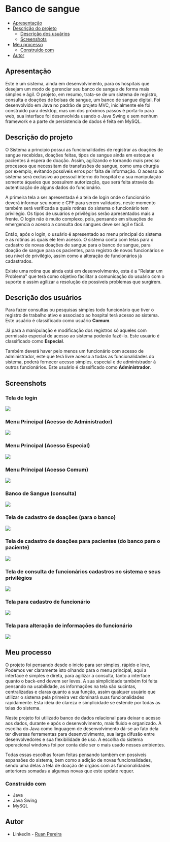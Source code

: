 # Banco de sangue

- [Apresentação](#apresentação)
- [Descrição do projeto](#descrição-do-projeto)
  - [Descrição dos usuários](#descrição-dos-usuários)
  - [Screenshots](#screenshots)
- [Meu processo](#meu-processo)
  - [Construido com](#construido-com)
- [Autor](#autor)

## Apresentação

Este é um sistema, ainda em desenvolvimento, para os hospitais que desejam um modo de gerenciar seu banco de sangue de forma mais simples e ágil. O projeto, em resumo, trata-se de um sistema de registro, consulta e doações de bolsas de sangue, um banco de sangue digital. Foi desenvolvido em Java no padrão de projeto MVC, inicialmente ele foi construido para desktop, mas um dos próximos passos é porta-lo para web, sua interface foi desenvolvida usando o Java Swing e sem nenhum framework e a parte de persistencia de dados é feita em MySQL.

## Descrição do projeto

O Sistema a princípio possui as funcionalidades de registrar as doações de sangue recebidas, doações feitas, tipos de sangue ainda em estoque e pacientes á espera de doação. Assim, agilizando e tornando mais preciso processos que necessitam de transfusões de sangue, como uma cirurgia por exemplo, evitando possíveis erros por falta de informação. O acesso ao sistema será exclusivo ao pessoal interno do hospital e a sua manipulação somente áqueles que possuírem autorização, que será feita através da autenticação de alguns dados do funcionário.

A primeira tela a ser apresentada é a tela de login onde o funcionário deverá informar seu nome e CPF para serem validados, neste momento também será verificada a quais rotinas do sistema o funcionário tem privilégio. Os tipos de usuários e privilégios serão apresentados mais a frente. O login não é muito complexo, pois, pensando em situações de emergencia o acesso a consulta dos sangues deve ser ágil e fácil.

Entáo, após o login, o usuário é apresentado ao menu principal do sistema e as rotinas as quais ele tem acesso. O sistema conta com telas para o cadastro de novas doações de sangue para o banco de sangue, para doação de sangue para os pacientes, para registro de novos funcionários e seu nivel de privilégio, assim como a alteração de funcionários já cadastrados.

Existe uma rotina que ainda está em desenvolvimento, esta é a "Relatar um Problema" que terá como objetivo facilitar a comunicação do usuário com o suporte e assim agilizar a resolução de possiveis problemas que surgirem.

## Descrição dos usuários

Para fazer consultas ou pesquisas simples todo funcionário que tiver o registro de trabalho ativo e associado ao hospital terá acesso ao sistema. Este usuário é classificado como usuário **Comum**.

Já para a manipulação e modificação dos registros só aqueles com permissão especial de acesso ao sistema poderão fazê-lo. Este usuário é classificado como **Especial**.

Também deverá haver pelo menos um funcionário com acesso de administrador, este que terá livre acesso a todas as funcionalidades do sistema, poderá fornecer acesso simples,  especial e de administrador á outros funcionários. Este usuário é classificado como **Administrador**.

## Screenshots

### Tela de login
![](./screenshots/readme-images/readme-images/telaLogin.png)

### Menu Principal (Acesso de Administrador)
![](./screenshots/readme-images/telaMenuPrincipal.png)

### Menu Principal (Acesso Especial)
![](./screenshots/readme-images/telaMenuPrincipalAcessoEspecial.png)

### Menu Principal (Acesso Comum)
![](./screenshots/readme-images/telaMenuPrincipalAcessoComum.png)

### Banco de Sangue (consulta)
![](./screenshots/readme-images/telaBancoSangue.png)

### Tela de cadastro de doações (para o banco)
![](./screenshots/readme-images/telaCadastroDoacao.png)

### Tela de cadastro de doações para pacientes (do banco para o paciente)
![](./screenshots/readme-images/telaDoarPaciente.png)

### Tela de consulta de funcionários cadastros no sistema e seus privilégios
![](./screenshots/readme-images/telaFuncionario.png)

### Tela para cadastro de funcionário
![](./screenshots/readme-images/telaCadastrarFuncionario.png)

### Tela para alteração de informações do funcionário
![](./screenshots/readme-images/telaAlterarFuncionario.png)


## Meu processo

O projeto foi pensando desde o inicio para ser simples, rápido e leve, Podemos ver claramente isto olhando para o menu principal, aqui a interface é simples e direta, para agilizar a consulta, tanto a interface quanto o back-end devem ser leves. A sua simplicidade também foi feita pensando na usabilidade, as informações na tela são sucintas, centralizadas e claras quanto a sua função, assim qualquer usuário que utilizar o sistema pela primeira vez dominará suas funcionalidades rapidamente. Esta ideia de clareza e simplicidade se estende por todas as telas do sistema. 

Neste projeto foi utilizado banco de dados relacional para deixar o acesso aos dados, durante e após o desenvolvimento, mais fluido e organizado.
A escolha do Java como linguagem de desenvolvimento dá-se ao fato dela ter diversas ferramentas para desenvolvimento, sua larga difusão entre desenvolvedores e sua flexibilidade de uso. 
A escolha do sistema operacional windows foi por conta dele ser o mais usado nesses ambientes.

Todas essas escolhas foram feitas pensando também em possíveis expansões do sistema, bem como a adição de novas funcionalidades, sendo uma delas a tela de doação de orgãos com as funcionalidades anteriores somadas a algumas novas que este update requer.

### Construido com

- Java
- Java Swing
- MySQL

## Autor

- Linkedin - [Ruan Pereira](https://www.linkedin.com/in/ruan-pereira-651523237/)